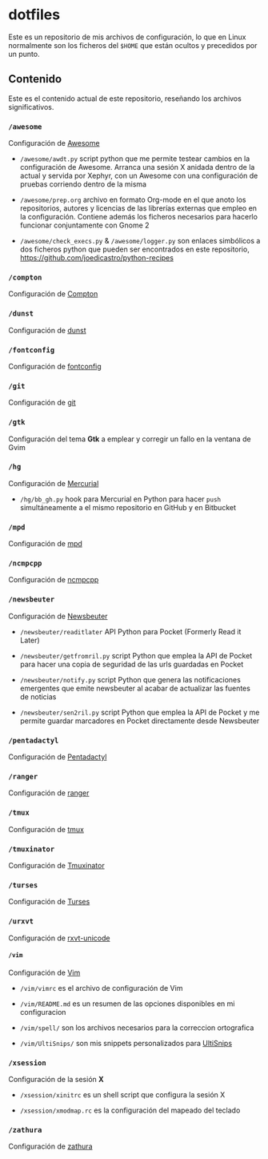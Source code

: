 # dotfiles

Este es un repositorio de mis archivos de configuración, lo que en Linux
normalmente son los ficheros del `$HOME` que están ocultos y precedidos por un
punto.

## Contenido

Este es el contenido actual de este repositorio, reseñando los archivos
significativos.

### `/awesome`

Configuración de [Awesome](http://awesome.naquadah.org/)

+ `/awesome/awdt.py` script python que me permite testear cambios en la
  configuración de Awesome. Arranca una sesión X anidada dentro de la actual y
  servida por Xephyr, con un Awesome con una configuración de pruebas corriendo
  dentro de la misma

+ `/awesome/prep.org` archivo en formato Org-mode en el que anoto los
  repositorios, autores y licencias de las librerías externas que empleo en la
  configuración. Contiene además los ficheros necesarios para hacerlo funcionar
  conjuntamente con Gnome 2

+ `/awesome/check_execs.py` & `/awesome/logger.py` son enlaces simbólicos a dos
  ficheros python que pueden ser encontrados en este repositorio,
  <https://github.com/joedicastro/python-recipes>

### `/compton`

Configuración de [Compton](https://github.com/chjj/compton)

### `/dunst`

Configuración de [dunst](https://github.com/knopwob/dunst)

### `/fontconfig`

Configuración de [fontconfig](http://www.freedesktop.org/wiki/Software/fontconfig)

### `/git`

Configuración de [git](http://git-scm.com/)

### `/gtk`

Configuración del tema __Gtk__ a emplear y corregir un fallo en la ventana de
Gvim

### `/hg`

Configuración de [Mercurial](http://mercurial.selenic.com/)

+ `/hg/bb_gh.py` hook para Mercurial en Python para hacer `push` simultáneamente
  a el mismo repositorio en GitHub y en Bitbucket

### `/mpd`

Configuración de [mpd](http://mpd.wikia.com/wiki/Music_Player_Daemon_Wiki)

### `/ncmpcpp`

Configuración de [ncmpcpp](http://ncmpcpp.rybczak.net/)

### `/newsbeuter`

Configuración de [Newsbeuter](http://newsbeuter.org/)

+ `/newsbeuter/readitlater` API Python para Pocket (Formerly Read it Later)

+ `/newsbeuter/getfromril.py` script Python que emplea la API de Pocket para
   hacer una copia de seguridad de las urls guardadas en Pocket

+ `/newsbeuter/notify.py` script Python que genera las notificaciones emergentes
  que emite newsbeuter al acabar de actualizar las fuentes de noticias

+ `/newsbeuter/sen2ril.py` script Python que emplea la API de Pocket y me
  permite guardar marcadores en Pocket directamente desde Newsbeuter

### `/pentadactyl`

Configuración de [Pentadactyl](http://5digits.org/pentadactyl/)

### `/ranger`

Configuración de [ranger](http://ranger.nongnu.org/)

### `/tmux`

Configuración de [tmux](http://tmux.sourceforge.net/)

### `/tmuxinator`

Configuración de [Tmuxinator](https://github.com/aziz/tmuxinator)

### `/turses`

Configuración de [Turses](https://github.com/alejandrogomez/turses)

### `/urxvt`

Configuración de [rxvt-unicode](http://software.schmorp.de/pkg/rxvt-unicode.html)

#### `/vim`

Configuración de [Vim](http://www.vim.org)

+ `/vim/vimrc` es el archivo de configuración de Vim
+ `/vim/README.md` es un resumen de las opciones disponibles en mi configuracion
+ `/vim/spell/` son los archivos necesarios para la correccion ortografica
+ `/vim/UltiSnips/` son mis snippets personalizados para [UltiSnips][ulsns]

  [ulsns]: https://github.com/SirVer/ultisnips

### `/xsession`

Configuración de la sesión __X__

+ `/xsession/xinitrc` es un shell script que configura la sesión X

+ `/xsession/xmodmap.rc` es la configuración del mapeado del teclado

### `/zathura`

Configuración de [zathura](http://pwmt.org/projects/zathura/)
